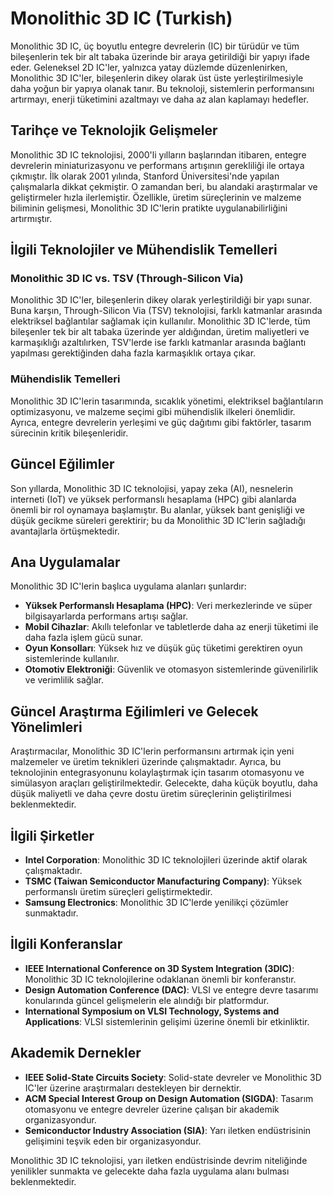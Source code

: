 # Monolithic 3D IC (Turkish)

Monolithic 3D IC, üç boyutlu entegre devrelerin (IC) bir türüdür ve tüm bileşenlerin tek bir alt tabaka üzerinde bir araya getirildiği bir yapıyı ifade eder. Geleneksel 2D IC'ler, yalnızca yatay düzlemde düzenlenirken, Monolithic 3D IC'ler, bileşenlerin dikey olarak üst üste yerleştirilmesiyle daha yoğun bir yapıya olanak tanır. Bu teknoloji, sistemlerin performansını artırmayı, enerji tüketimini azaltmayı ve daha az alan kaplamayı hedefler.

## Tarihçe ve Teknolojik Gelişmeler

Monolithic 3D IC teknolojisi, 2000'li yılların başlarından itibaren, entegre devrelerin miniaturizasyonu ve performans artışının gerekliliği ile ortaya çıkmıştır. İlk olarak 2001 yılında, Stanford Üniversitesi'nde yapılan çalışmalarla dikkat çekmiştir. O zamandan beri, bu alandaki araştırmalar ve geliştirmeler hızla ilerlemiştir. Özellikle, üretim süreçlerinin ve malzeme biliminin gelişmesi, Monolithic 3D IC'lerin pratikte uygulanabilirliğini artırmıştır.

## İlgili Teknolojiler ve Mühendislik Temelleri

### Monolithic 3D IC vs. TSV (Through-Silicon Via)

Monolithic 3D IC'ler, bileşenlerin dikey olarak yerleştirildiği bir yapı sunar. Buna karşın, Through-Silicon Via (TSV) teknolojisi, farklı katmanlar arasında elektriksel bağlantılar sağlamak için kullanılır. Monolithic 3D IC'lerde, tüm bileşenler tek bir alt tabaka üzerinde yer aldığından, üretim maliyetleri ve karmaşıklığı azaltılırken, TSV'lerde ise farklı katmanlar arasında bağlantı yapılması gerektiğinden daha fazla karmaşıklık ortaya çıkar.

### Mühendislik Temelleri

Monolithic 3D IC'lerin tasarımında, sıcaklık yönetimi, elektriksel bağlantıların optimizasyonu, ve malzeme seçimi gibi mühendislik ilkeleri önemlidir. Ayrıca, entegre devrelerin yerleşimi ve güç dağıtımı gibi faktörler, tasarım sürecinin kritik bileşenleridir.

## Güncel Eğilimler

Son yıllarda, Monolithic 3D IC teknolojisi, yapay zeka (AI), nesnelerin interneti (IoT) ve yüksek performanslı hesaplama (HPC) gibi alanlarda önemli bir rol oynamaya başlamıştır. Bu alanlar, yüksek bant genişliği ve düşük gecikme süreleri gerektirir; bu da Monolithic 3D IC'lerin sağladığı avantajlarla örtüşmektedir.

## Ana Uygulamalar

Monolithic 3D IC'lerin başlıca uygulama alanları şunlardır:

- **Yüksek Performanslı Hesaplama (HPC)**: Veri merkezlerinde ve süper bilgisayarlarda performans artışı sağlar.
- **Mobil Cihazlar**: Akıllı telefonlar ve tabletlerde daha az enerji tüketimi ile daha fazla işlem gücü sunar.
- **Oyun Konsolları**: Yüksek hız ve düşük güç tüketimi gerektiren oyun sistemlerinde kullanılır.
- **Otomotiv Elektroniği**: Güvenlik ve otomasyon sistemlerinde güvenilirlik ve verimlilik sağlar.

## Güncel Araştırma Eğilimleri ve Gelecek Yönelimleri

Araştırmacılar, Monolithic 3D IC'lerin performansını artırmak için yeni malzemeler ve üretim teknikleri üzerinde çalışmaktadır. Ayrıca, bu teknolojinin entegrasyonunu kolaylaştırmak için tasarım otomasyonu ve simülasyon araçları geliştirilmektedir. Gelecekte, daha küçük boyutlu, daha düşük maliyetli ve daha çevre dostu üretim süreçlerinin geliştirilmesi beklenmektedir.

## İlgili Şirketler

- **Intel Corporation**: Monolithic 3D IC teknolojileri üzerinde aktif olarak çalışmaktadır.
- **TSMC (Taiwan Semiconductor Manufacturing Company)**: Yüksek performanslı üretim süreçleri geliştirmektedir.
- **Samsung Electronics**: Monolithic 3D IC'lerde yenilikçi çözümler sunmaktadır.

## İlgili Konferanslar

- **IEEE International Conference on 3D System Integration (3DIC)**: Monolithic 3D IC teknolojilerine odaklanan önemli bir konferanstır.
- **Design Automation Conference (DAC)**: VLSI ve entegre devre tasarımı konularında güncel gelişmelerin ele alındığı bir platformdur.
- **International Symposium on VLSI Technology, Systems and Applications**: VLSI sistemlerinin gelişimi üzerine önemli bir etkinliktir.

## Akademik Dernekler

- **IEEE Solid-State Circuits Society**: Solid-state devreler ve Monolithic 3D IC'ler üzerine araştırmaları destekleyen bir dernektir.
- **ACM Special Interest Group on Design Automation (SIGDA)**: Tasarım otomasyonu ve entegre devreler üzerine çalışan bir akademik organizasyondur.
- **Semiconductor Industry Association (SIA)**: Yarı iletken endüstrisinin gelişimini teşvik eden bir organizasyondur.

Monolithic 3D IC teknolojisi, yarı iletken endüstrisinde devrim niteliğinde yenilikler sunmakta ve gelecekte daha fazla uygulama alanı bulması beklenmektedir.